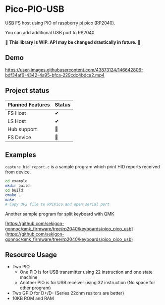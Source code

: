 # Pico-PIO-USB

USB FS host using PIO of raspberry pi pico (RP2040).

You can add additional USB port to RP2040.

🚧 **This library is WIP. API may be changed drastically in future.** 🚧

## Demo

https://user-images.githubusercontent.com/43873124/146642806-bdf34af6-4342-4a95-bfca-229cdc4bdca2.mp4

## Project status

|Planned Features|Status|
|-|-|
|FS Host|✔|
|LS Host|✔|
|Hub support|🚧|
|FS Device|🚧|

## Examples

`capture_hid_report.c` is a sample program which print HID reports received from device.

```bash
cd example
mkdir build
cd build
cmake ..
make
# Copy UF2 file to RPiPico and open serial port
```

Another sample program for split keyboard with QMK

[https://github.com/sekigon-gonnoc/qmk_firmware/tree/rp2040/keyboards/pico_pico_usb](https://github.com/sekigon-gonnoc/qmk_firmware/tree/rp2040/keyboards/pico_pico_usb)

## Resource Usage

- Two PIO
  - One PIO is for USB transmitter using 22 instruction and one state machine
  - Another PIO is for USB receiver using 32 instruction (No space for other program)
- Two GPIO for D+/D- (Series 22ohm resitors are better)
- 10KB ROM and RAM
